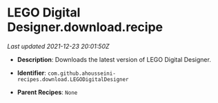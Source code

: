 # LEGO Digital Designer.download.recipe

_Last updated 2021-12-23 20:01:50Z_

- **Description**: Downloads the latest version of LEGO Digital Designer.

- **Identifier**: `com.github.ahousseini-recipes.download.LEGODigitalDesigner`

- **Parent Recipes**: `None`
